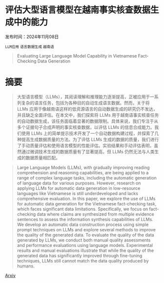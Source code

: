 # 评估大型语言模型在越南事实核查数据生成中的能力

发布时间：2024年11月08日

`LLM应用` `语言数据生成` `越南语`

> Evaluating Large Language Model Capability in Vietnamese Fact-Checking Data Generation

# 摘要

> 大型语言模型（LLMs），其阅读理解和推理能力逐渐提高，正被应用于一系列复杂的语言任务，包括为各种目的自动生成语言数据。然而，关于将 LLMs 应用于像越南语这样的低资源语言的自动数据生成的研究仍不发达，并且缺乏全面评估。在本文中，我们探索将 LLMs 用于越南语事实核查任务的自动数据生成，该任务面临着显著的数据限制。具体来说，我们专注于从多个证据句子合成声明的事实核查数据，以评估 LLMs 的信息合成能力。我们使用 LLMs 上的简单提示技术开发了一个自动数据构建过程，并探索了几种提高生成数据质量的方法。为了评估 LLMs 生成的数据的质量，我们进行了手动质量评估和使用语言模型的性能评估。实验结果和手动评估表明，虽然通过微调技术生成的数据质量有了显著提高，但 LLMs 仍然无法与人类生成的数据质量相匹配。

> Large Language Models (LLMs), with gradually improving reading comprehension and reasoning capabilities, are being applied to a range of complex language tasks, including the automatic generation of language data for various purposes. However, research on applying LLMs for automatic data generation in low-resource languages like Vietnamese is still underdeveloped and lacks comprehensive evaluation. In this paper, we explore the use of LLMs for automatic data generation for the Vietnamese fact-checking task, which faces significant data limitations. Specifically, we focus on fact-checking data where claims are synthesized from multiple evidence sentences to assess the information synthesis capabilities of LLMs. We develop an automatic data construction process using simple prompt techniques on LLMs and explore several methods to improve the quality of the generated data. To evaluate the quality of the data generated by LLMs, we conduct both manual quality assessments and performance evaluations using language models. Experimental results and manual evaluations illustrate that while the quality of the generated data has significantly improved through fine-tuning techniques, LLMs still cannot match the data quality produced by humans.

[Arxiv](https://arxiv.org/abs/2411.05641)